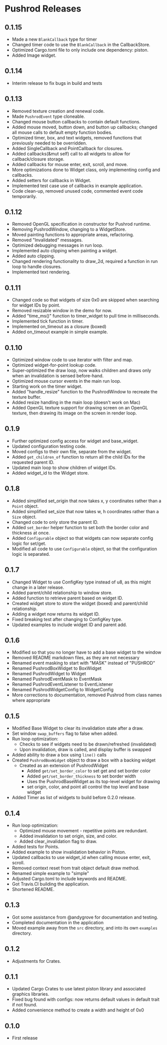 # Pushrod Releases

## 0.1.15

- Made a new `BlankCallback` type for timer
- Changed timer code to use the `BlankCallback` in the CallbackStore.
- Optimized Cargo.toml file to only include one dependency: piston.
- Added Image widget.

## 0.1.14

- Interim release to fix bugs in build and tests

## 0.1.13

- Removed texture creation and renewal code.
- Made `PushrodEvent` type cloneable.
- Changed mouse button callbacks to contain default functions.
- Added mouse moved, button down, and button up callbacks; changed all mouse calls to default empty function bodies.
- Optimized timer, box, and text widgets, removed functions that previously needed to be overridden.
- Added SingleCallback and PointCallback for closures.
- Added callbacks(&mut self) call to all widgets to allow for callback/closure storage.
- Added callbacks for mouse enter, exit, scroll, and move.
- More optimizations done to Widget class, only implementing config and callbacks.
- Added setters for callbacks in Widget.
- Implemented test case use of callbacks in example application.
- Code clean-up, removed unused code, commented event code temporarily.

## 0.1.12

- Removed OpenGL specification in constructor for Pushrod runtime.
- Removing PushrodWindow, changing to a WidgetStore.
- Moved painting functions to appropriate areas, refactoring.
- Removed "Invalidated" messages.
- Optimized debugging messages in run loop.
- Implemented auto clipping when painting a widget.
- Added auto clipping.
- Changed rendering functionality to draw_2d, required a function in run loop to handle closures.
- Implemented text rendering.

## 0.1.11

- Changed code so that widgets of size 0x0 are skipped when searching for widget IDs by point.
- Removed resizable window in the demo for now.
- Added "time_ms()" function to timer_widget to pull time in milliseconds.
- Implemented tick function in timer.
- Implemented on_timeout as a closure (boxed)
- Added on_timeout example in simple example.

## 0.1.10

- Optimized window code to use iterator with filter and map.
- Optimized widget-for-point lookup code.
- Super-optimized the draw loop, now walks children and draws only when an invalidation is sensed before-hand.
- Optimized mouse cursor events in the main run loop.
- Starting work on the timer widget.
- Added "handle_resize" function to the PushrodWindow to recreate the texture buffer.
- Added resize handling in the main loop (doesn't work on Mac)
- Added OpenGL texture support for drawing screen on an OpenGL texture, then drawing its image on the screen in render loop.

## 0.1.9

- Further optimized config access for widget and base_widget.
- Updated configuration testing code.
- Moved configs to their own file, separate from the widget.
- Added `get_children_of` function to return all the child IDs for the requested parent ID.
- Updated main loop to show children of widget IDs.
- Added widget_id to the Widget store.

## 0.1.8

- Added simplified set_origin that now takes x, y coordinates rather than a `Point` object.
- Added simplified set_size that now takes w, h coordinates rather than a `Size` object.
- Changed code to only store the parent ID.
- Added `set_border` helper function to set both the border color and thickness at once.
- Added `Configurable` object so that widgets can now separate config logic for set/get.
- Modified all code to use `Configurable` object, so that the configuration logic is separated.

## 0.1.7

- Changed Widget to use ConfigKey type instead of u8, as this might change in a later release.
- Added parent/child relationship to window store.
- Added function to retrieve parent based on widget ID.
- Created widget store to store the widget (boxed) and parent/child relationship.
- Adding a widget now returns its widget ID.
- Fixed breaking test after changing to ConfigKey type.
- Updated examples to include widget ID and parent add.

## 0.1.6

- Modified so that you no longer have to add a base widget to the window
- Removed README markdown files, as they are not necessary
- Renamed event masking to start with "MASK" instead of "PUSHROD"
- Renamed PushrodBoxWidget to BoxWidget
- Renamed PushrodWidget to Widget
- Renamed PushrodEventMask to EventMask
- Renamed PushrodEventListener to EventListener
- Renamed PushrodWidgetConfig to WidgetConfig
- More corrections to documentation, removed Pushrod from class names where appropriate

## 0.1.5

- Modified Base Widget to clear its invalidation state after a draw.
- Set window `swap_buffers` flag to false when added.
- Run loop optimization:
  - Checks to see if widgets need to be drawn/refreshed (invalidated)
  - Upon invalidation, draw is called, and display buffer is swapped
- Added ability to draw a box using `line()` calls
- Created `PushrodBoxWidget` object to draw a box with a backing widget
  - Created as an extension of PushrodWidget
    - Added `get/set_border_color` to set get and set border color
    - Added `get/set_border_thickness` to set border width
    - Uses the PushrodBaseWidget as its top-level widget for drawing
    - set origin, color, and point all control the top level and base widget
- Added Timer as list of widgets to build before 0.2.0 release.

## 0.1.4

- Run loop optimization:
  - Optimized mouse movement - repetitive points are redundant.
  - Added invalidation to set origin, size, and color.
  - Added clear_invalidation flag to draw.
- Added tests for Points.
- Added example to show invalidation behavior in Piston.
- Updated callbacks to use widget_id when calling mouse enter, exit, scroll.
- Removed context reset from trait object default draw method.
- Renamed simple example to "simple"
- Adjusted Cargo.toml to include keywords and README.
- Got Travis.CI building the application.
- Shortened README.

## 0.1.3

- Got some assistance from @andygrove for documentation and testing.
- Completed documentation in the application
- Moved example away from the `src` directory, and into its own `examples` directory.

## 0.1.2

- Adjustments for Crates.

## 0.1.1

- Updated Cargo Crates to use latest piston library and associated graphics libraries.
- Fixed bug found with configs: now returns default values in default trait if not found.
- Added convenience method to create a width and height of 0x0

## 0.1.0

- First release
